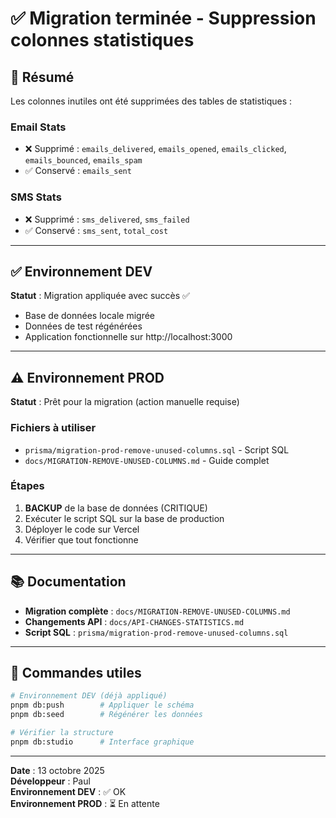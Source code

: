 # ✅ Migration terminée - Suppression colonnes statistiques

## 🎯 Résumé

Les colonnes inutiles ont été supprimées des tables de statistiques :

### Email Stats
- ❌ Supprimé : `emails_delivered`, `emails_opened`, `emails_clicked`, `emails_bounced`, `emails_spam`
- ✅ Conservé : `emails_sent`

### SMS Stats
- ❌ Supprimé : `sms_delivered`, `sms_failed`
- ✅ Conservé : `sms_sent`, `total_cost`

---

## ✅ Environnement DEV

**Statut** : Migration appliquée avec succès ✅

- Base de données locale migrée
- Données de test régénérées
- Application fonctionnelle sur http://localhost:3000

---

## ⚠️ Environnement PROD

**Statut** : Prêt pour la migration (action manuelle requise)

### Fichiers à utiliser
- `prisma/migration-prod-remove-unused-columns.sql` - Script SQL
- `docs/MIGRATION-REMOVE-UNUSED-COLUMNS.md` - Guide complet

### Étapes
1. **BACKUP** de la base de données (CRITIQUE)
2. Exécuter le script SQL sur la base de production
3. Déployer le code sur Vercel
4. Vérifier que tout fonctionne

---

## 📚 Documentation

- **Migration complète** : `docs/MIGRATION-REMOVE-UNUSED-COLUMNS.md`
- **Changements API** : `docs/API-CHANGES-STATISTICS.md`
- **Script SQL** : `prisma/migration-prod-remove-unused-columns.sql`

---

## 🔧 Commandes utiles

```bash
# Environnement DEV (déjà appliqué)
pnpm db:push        # Appliquer le schéma
pnpm db:seed        # Régénérer les données

# Vérifier la structure
pnpm db:studio      # Interface graphique
```

---

**Date** : 13 octobre 2025  
**Développeur** : Paul  
**Environnement DEV** : ✅ OK  
**Environnement PROD** : ⏳ En attente
